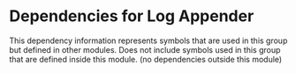 
# Dependencies for Log Appender
This dependency information represents symbols that are used in this group but defined in other modules.  Does not include symbols used in this group that are defined inside this module.
(no dependencies outside this module)
